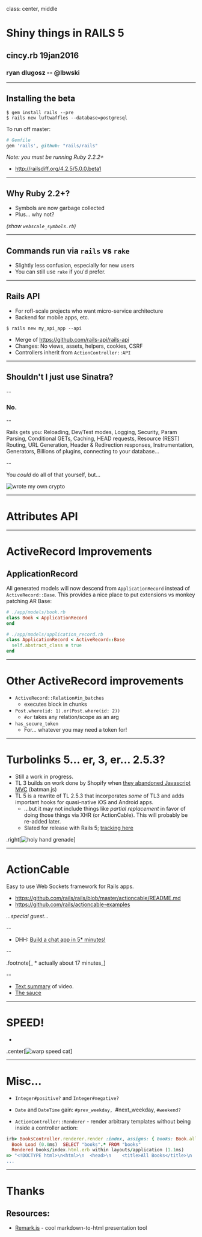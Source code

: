 class: center, middle

# Shiny things in RAILS 5


## cincy.rb 19jan2016
### ryan dlugosz -- @lbwski

---

## Installing the beta

```shell
$ gem install rails --pre
$ rails new luftwaffles --database=postgresql
```

To run off master:
```ruby
# Gemfile
gem 'rails', github: "rails/rails"
```

_Note: you must be running Ruby 2.2.2+_

- http://railsdiff.org/4.2.5/5.0.0.beta1

---

## Why Ruby 2.2+?

- Symbols are now garbage collected
- Plus... why not?

_(show `webscale_symbols.rb`)_

---

## Commands run via `rails` vs `rake`

- Slightly less confusion, especially for new users
- You can still use `rake` if you'd prefer.

---

## Rails API

- For rofl-scale projects who want micro-service architecture
- Backend for mobile apps, etc.

```shell
$ rails new my_api_app --api
```
- Merge of https://github.com/rails-api/rails-api
- Changes: No views, assets, helpers, cookies, CSRF
- Controllers inherit from `ActionController::API`

---

## Shouldn't I just use Sinatra?

--

### No.

--

Rails gets you: Reloading, Dev/Test modes, Logging, Security, Param Parsing, Conditional GETs, Caching, HEAD requests, Resource (REST) Routing, URL Generation, Header & Redirection responses, Instrumentation, Generators, Billions of plugins, connecting to your database...

--

You _could_ do all of that yourself, but...

![wrote my own crypto](wrote_own_crypto.gif)

---

# Attributes API


---

# ActiveRecord Improvements

## ApplicationRecord

All generated models will now descend from `ApplicationRecord` instead of
`ActiveRecord::Base`. This provides a nice place to put extensions vs monkey
patching AR Base:

```ruby
# ./app/models/book.rb
class Book < ApplicationRecord
end

# ./app/models/application_record.rb
class ApplicationRecord < ActiveRecord::Base
  self.abstract_class = true
end
```

---

# Other ActiveRecord improvements

- `ActiveRecord::Relation#in_batches`
    - executes block in chunks 
- `Post.where(id: 1).or(Post.where(id: 2))`
    - `#or` takes any relation/scope as an arg
- `has_secure_token` 
    - For... whatever you may need a token for!

---

# Turbolinks 5... er, 3, er... 2.5.3?

- Still a work in progress.
- TL 3 builds on work done by Shopify when [they abandoned Javascript MVC](https://engineering.shopify.com/17489056-rebuilding-the-shopify-admin-improving-developer-productivity-by-deleting-28-000-lines-of-javascript) (batman.js)
- TL 5 is a rewrite of TL 2.5.3 that incorporates _some_ of TL3 and adds
  important hooks for quasi-native iOS and Android apps.
    - ...but it may not include things like _partial replacement_ in favor of
    doing those things via XHR (or ActionCable). This will probably be
    re-added later.
    - Slated for release with Rails 5; [tracking
      here](https://github.com/rails/turbolinks/issues/628)

.right[![holy hand grenade](holy-hand-grenade-of-antioch.jpg)]

---

# ActionCable

Easy to use Web Sockets framework for Rails apps.

- https://github.com/rails/rails/blob/master/actioncable/README.md
- https://github.com/rails/actioncable-examples

_...special guest..._

--

- DHH: [Build a chat app in 5* minutes!](https://youtu.be/n0WUjGkDFS0)

--

.footnote[_ * actually about 17 minutes_]

--

- [Text
summary](http://hectorperezarenas.com/2015/12/26/rails-5-tutorial-how-to-create-a-chat-with-action-cable/) of video.
- [The sauce](https://github.com/HectorPerez/chat-in-rails5)

---

# SPEED!

- 


.center[![warp speed cat](warp_speed_cat.gif)]

---

# Misc...

- `Integer#positive?` and `Integer#negative?`
- `Date` and `DateTime` gain: `#prev_weekday, `#next_weekday, `#weekend?`

- `ActionController::Renderer` - render arbitrary templates without being
  inside a controller action:
```ruby
irb> BooksController.renderer.render :index, assigns: { books: Book.all }
  Book Load (0.0ms)  SELECT "books".* FROM "books"
  Rendered books/index.html.erb within layouts/application (1.1ms)
=> "<!DOCTYPE html>\n<html>\n  <head>\n    <title>All Books</title>\n
...
```

---

# Thanks

## Resources:

- [Remark.js](https://github.com/gnab/remark) - cool markdown-to-html presentation tool
